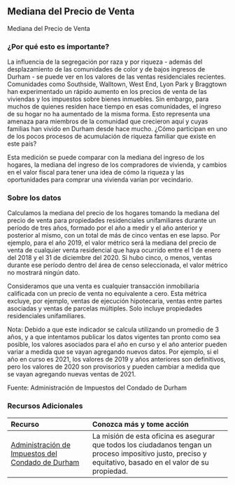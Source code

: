 ## Mediana del Precio de Venta
Mediana del Precio de Venta

### ¿Por qué esto es importante?
La influencia de la segregación por raza y por riqueza - además del desplazamiento de las comunidades de color y de bajos ingresos de Durham - se puede ver en los valores de las ventas residenciales recientes. Comunidades como Southside, Walltown, West End, Lyon Park y Braggtown han experimentado un rápido aumento en los precios de venta de las viviendas y los impuestos sobre bienes inmuebles. Sin embargo, para muchos de quienes residen hace tiempo en esas comunidades, el ingreso de su hogar no ha aumentado de la misma forma. Esto representa una amenaza para miembros de la comunidad que crecieron aquí y cuyas familias han vivido en Durham desde hace mucho. ¿Cómo participan en uno de los pocos procesos de acumulación de riqueza familiar que existe en este país? 

Esta medición se puede comparar con la mediana del ingreso de los hogares, la mediana del ingreso de los compradores de vivienda, y cambios en el valor fiscal para tener una idea de cómo la riqueza y las oportunidades para comprar una vivienda varían por vecindario.
 
### Sobre los datos
Calculamos la mediana del precio de los hogares tomando la mediana del precio de venta para propiedades residenciales unifamiliares durante un período de tres años, formado por el año a medir y el año anterior y posterior al mismo, con un total de más de cinco ventas en ese lapso. Por ejemplo, para el año 2019, el valor métrico será la mediana del precio de venta de cualquier venta residencial que haya ocurrido entre el 1 de enero del 2018 y el 31 de diciembre del 2020. Si hubo cinco, o menos, ventas durante ese período dentro del área de censo seleccionada, el valor métrico no mostrará ningún dato.

Consideramos que una venta es cualquier transacción inmobiliaria calificada con un precio de venta no equivalente a cero. Esta métrica excluye, por ejemplo, ventas de ejecución hipotecaria, ventas entre partes asociadas y ventas de parcelas múltiples. Solo incluye propiedades residenciales unifamiliares.

Nota: Debido a que este indicador se calcula utilizando un promedio de 3 años, y a que intentamos publicar los datos vigentes tan pronto como sea posible, los valores asociados para el año en curso y el año anterior pueden variar a medida que se vayan agregando nuevos datos. Por ejemplo, si el año en curso es 2021, los valores de 2019 y años anteriores son definitivos, pero los valores de 2020 son provisorios y pueden cambiar a medida que se vayan agregando nuevas ventas de 2021.

Fuente: Administración de Impuestos del Condado de Durham

### Recursos Adicionales
|Recurso | Conozca más y tome acción |
|:--- | :--- |
|[Administración de Impuestos del Condado de Durham](http://dconc.gov/government/departments-f-z/tax-administration)| La misión de esta oficina es asegurar que todos los ciudadanos tengan un proceso impositivo justo, preciso y equitativo, basado en el valor de su propiedad. |
